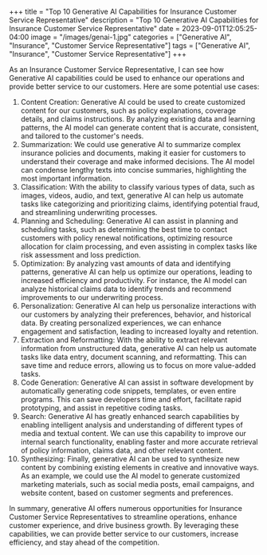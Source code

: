 +++
title = "Top 10 Generative AI Capabilities for Insurance Customer Service Representative"
description = "Top 10 Generative AI Capabilities for Insurance Customer Service Representative"
date = 2023-09-01T12:05:25-04:00
image = "/images/genai-1.jpg"
categories = ["Generative AI", "Insurance", "Customer Service Representative"]
tags = ["Generative AI", "Insurance", "Customer Service Representative"]
+++

As an Insurance Customer Service Representative, I can see how Generative AI capabilities could be used to enhance our operations and provide better service to our customers. Here are some potential use cases:

1. Content Creation: Generative AI could be used to create customized content for our customers, such as policy explanations, coverage details, and claims instructions. By analyzing existing data and learning patterns, the AI model can generate content that is accurate, consistent, and tailored to the customer's needs.
2. Summarization: We could use generative AI to summarize complex insurance policies and documents, making it easier for customers to understand their coverage and make informed decisions. The AI model can condense lengthy texts into concise summaries, highlighting the most important information.
3. Classification: With the ability to classify various types of data, such as images, videos, audio, and text, generative AI can help us automate tasks like categorizing and prioritizing claims, identifying potential fraud, and streamlining underwriting processes.
4. Planning and Scheduling: Generative AI can assist in planning and scheduling tasks, such as determining the best time to contact customers with policy renewal notifications, optimizing resource allocation for claim processing, and even assisting in complex tasks like risk assessment and loss prediction.
5. Optimization: By analyzing vast amounts of data and identifying patterns, generative AI can help us optimize our operations, leading to increased efficiency and productivity. For instance, the AI model can analyze historical claims data to identify trends and recommend improvements to our underwriting process.
6. Personalization: Generative AI can help us personalize interactions with our customers by analyzing their preferences, behavior, and historical data. By creating personalized experiences, we can enhance engagement and satisfaction, leading to increased loyalty and retention.
7. Extraction and Reformatting: With the ability to extract relevant information from unstructured data, generative AI can help us automate tasks like data entry, document scanning, and reformatting. This can save time and reduce errors, allowing us to focus on more value-added tasks.
8. Code Generation: Generative AI can assist in software development by automatically generating code snippets, templates, or even entire programs. This can save developers time and effort, facilitate rapid prototyping, and assist in repetitive coding tasks.
9. Search: Generative AI has greatly enhanced search capabilities by enabling intelligent analysis and understanding of different types of media and textual content. We can use this capability to improve our internal search functionality, enabling faster and more accurate retrieval of policy information, claims data, and other relevant content.
10. Synthesizing: Finally, generative AI can be used to synthesize new content by combining existing elements in creative and innovative ways. As an example, we could use the AI model to generate customized marketing materials, such as social media posts, email campaigns, and website content, based on customer segments and preferences.

In summary, generative AI offers numerous opportunities for Insurance Customer Service Representatives to streamline operations, enhance customer experience, and drive business growth. By leveraging these capabilities, we can provide better service to our customers, increase efficiency, and stay ahead of the competition.